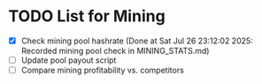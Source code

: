 # TODO List for Mining

- [x] Check mining pool hashrate  (Done at Sat Jul 26 23:12:02 2025: Recorded mining pool check in MINING_STATS.md)
- [ ] Update pool payout script
- [ ] Compare mining profitability vs. competitors